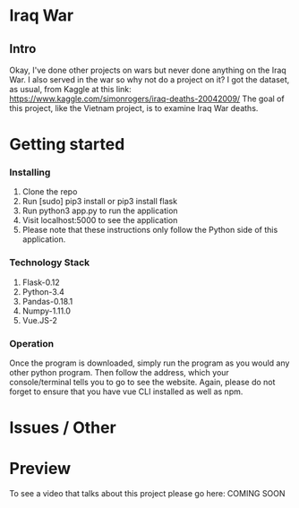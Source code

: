 # Iraq War
## Intro

Okay, I've done other projects on wars but never done anything on the Iraq War. I
also served in the war so why not do a project on it? I got the dataset, as usual,
from Kaggle at this link: https://www.kaggle.com/simonrogers/iraq-deaths-20042009/
The goal of this project, like the Vietnam project, is to examine Iraq War
deaths.


# Getting started
### Installing

1. Clone the repo
2. Run [sudo] pip3 install or pip3 install flask
3. Run python3 app.py to run the application
4. Visit localhost:5000 to see the application
5. Please note that these instructions only follow the Python side of this application.


### Technology Stack

1. Flask-0.12
2. Python-3.4
3. Pandas-0.18.1
4. Numpy-1.11.0
5. Vue.JS-2

### Operation

Once the program is downloaded, simply run the program as you would any other python program.
Then follow the address, which your console/terminal tells you to go to see the
website. Again, please do not forget to ensure that you have vue CLI installed
as well as npm.

# Issues / Other


# Preview

To see a video that talks about this project please go here: COMING SOON
